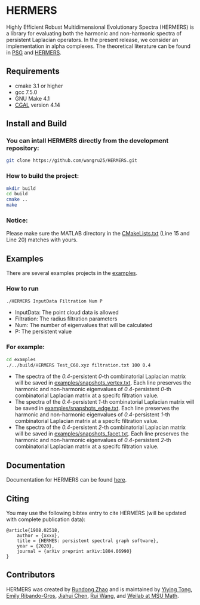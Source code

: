 

<!--
 * @Author: Rui Wang
 * @Date: 2020-12-10 11:06:29
 * @LastModifiedBy: Rui Wang
 * @LastEditTime: 2020-12-10 15:30:02
 * @Email: wangru25@msu.edu
 * @FilePath: /HERMERS/README.md
 * @Description: 
-->
# HERMERS

Highly Efficient Robust Multidimensional Evolutionary Spectra (HERMERS) is a library for evaluating both the harmonic and non-harmonic spectra of persistent Laplacian operators. In the present release, we consider an implementation in alpha complexes.  The theoretical literature can be found in [PSG](https://users.math.msu.edu/users/weig/paper/p243.pdf) and [HERMERS](xxx).

## Requirements
- cmake 3.1 or higher
- gcc 7.5.0
- GNU Make 4.1
- [CGAL](https://www.cgal.org/) version 4.14

## Install and Build
### You can intall HERMERS directly from the development repository:
```bash
git clone https://github.com/wangru25/HERMERS.git
```

### How to build the project:
```bash
mkdir build
cd build
cmake ..
make
```

### Notice:
Please make sure the MATLAB directory in the [CMakeLists.txt](https://github.com/wangru25/HERMERS/blob/main/CMakeLists.txt) (Line 15 and Line 20) matches with yours. 


## Examples
There are several examples projects in the [examples](https://github.com/wangru25/HERMERS/tree/main/examples).
### How to run
```bash
./HERMERS InputData Filtration Num P
```
- InputData: The point cloud data is allowed
- Filtration: The radius filtration parameters 
- Num: The number of eigenvalues that will be calculated
- P: The persistent value
### For example:
```bash
cd examples
./../build/HERMERS Test_C60.xyz filtration.txt 100 0.4
```
- The spectra of the *0.4*-persistent *0*-th combinatorial Laplacian matrix will be saved in [examples/snapshots_vertex.txt](https://github.com/wangru25/HERMERS/blob/main/examples/snapshots_vertex.txt). Each line preserves the harmonic and non-harmonic eigenvalues of *0.4*-persistent *0*-th combinatorial Laplacian matrix at a specifc filtration value. 
- The spectra of the *0.4*-persistent *1*-th combinatorial Laplacian matrix will be saved in [examples/snapshots_edge.txt](https://github.com/wangru25/HERMERS/blob/main/examples/snapshots_edge.txt). Each line preserves the harmonic and non-harmonic eigenvalues of *0.4*-persistent *1*-th combinatorial Laplacian matrix at a specifc filtration value. 
- The spectra of the *0.4*-persistent *2*-th combinatorial Laplacian matrix will be saved in [examples/snapshots_facet.txt](https://github.com/wangru25/HERMERS/blob/main/examples/snapshots_facet.txt). Each line preserves the harmonic and non-harmonic eigenvalues of *0.4*-persistent *2*-th combinatorial Laplacian matrix at a specifc filtration value. 



## Documentation 

Documentation for HERMERS can be found [here](https://weilab.math.msu.edu/HERMERS/).

## Citing
You may use the following bibtex entry to cite HERMERS (will be updated with complete publication data):
```
@article{1908.02518,
	author = {xxxx},
	title = {HERMES: persistent spectral graph software},
	year = {2020},
	journal = {arXiv preprint arXiv:1804.06990}
}
```

## Contributors

HERMERS was created by [Rundong Zhao](https://github.com/rdzhao) and is maintained by [Yiying Tong](xxx), [Emily Ribando-Gros](xxx), [Jiahui Chen](https://github.com/Jiahuic), [Rui Wang](https://github.com/wangru25), and [Weilab at MSU Math](https://github.com/msuweilab).


